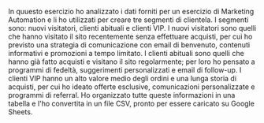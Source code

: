 In quuesto esercizio ho analizzato i dati forniti per un esercizio di Marketing Automation e li ho utilizzati per creare tre segmenti di clientela.
I segmenti sono: nuovi visitatori, clienti abituali e clienti VIP. I nuovi visitatori sono quelli che hanno visitato il sito recentemente senza effettuare acquisti,
per cui ho previsto una strategia di comunicazione con email di benvenuto, contenuti informativi e promozioni a tempo limitato.
I clienti abituali sono quelli che hanno già fatto acquisti e visitano il sito regolarmente; per loro ho pensato a programmi di fedeltà, suggerimenti personalizzati e email di follow-up.
I clienti VIP hanno un alto valore medio degli ordini e una lunga storia di acquisti, per cui ho ideato offerte esclusive, comunicazioni personalizzate e programmi di referral.
Ho organizzato tutte queste informazioni in una tabella e l'ho convertita in un file CSV, pronto per essere caricato su Google Sheets.
